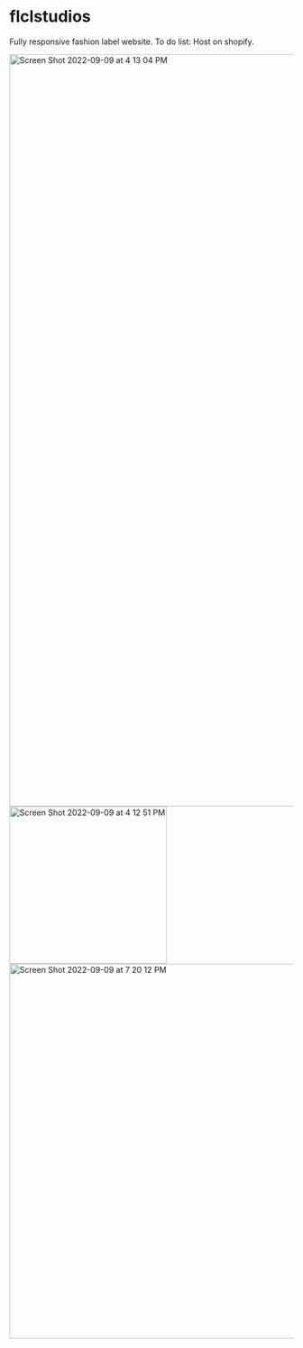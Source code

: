 # flclstudios
Fully responsive fashion label website. 
To do list:
Host on shopify. 


<img width="1335" alt="Screen Shot 2022-09-09 at 4 13 04 PM" src="https://user-images.githubusercontent.com/36686123/189435536-e1518650-941a-45bf-9541-9f06f57d108c.png">
<img width="279" alt="Screen Shot 2022-09-09 at 4 12 51 PM" src="https://user-images.githubusercontent.com/36686123/189435538-de7f1fc9-aff2-4a30-a22c-6e62dfe1b47d.png">
<img width="665" alt="Screen Shot 2022-09-09 at 7 20 12 PM" src="https://user-images.githubusercontent.com/36686123/189998456-89665fc7-6cd1-402c-9949-28bbdec3b5a3.png">
